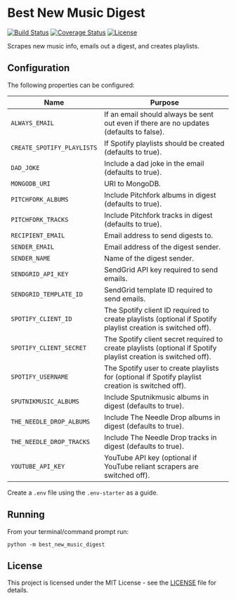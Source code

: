 # Best New Music Digest

[![Build Status](https://img.shields.io/github/workflow/status/vanillaSlice/the-mono/Best%20New%20Music%20Digest/main)](https://github.com/vanillaSlice/the-mono/actions?query=workflow%3ABest-New-Music-Digest+branch%3Amain)
[![Coverage Status](https://img.shields.io/codecov/c/gh/vanillaSlice/the-mono/main?flag=BestNewMusicDigest)](https://codecov.io/gh/vanillaSlice/the-mono/tree/main/projects/best-new-music-digest)
[![License](https://img.shields.io/badge/license-MIT-green)](LICENSE)

Scrapes new music info, emails out a digest, and creates playlists.

## Configuration

The following properties can be configured:

| Name                       | Purpose                                                                                                         |
| -------------------------- | --------------------------------------------------------------------------------------------------------------- |
| `ALWAYS_EMAIL`             | If an email should always be sent out even if there are no updates (defaults to false).                         |
| `CREATE_SPOTIFY_PLAYLISTS` | If Spotify playlists should be created (defaults to true).                                                      |
| `DAD_JOKE`                 | Include a dad joke in the email (defaults to true).                                                             |
| `MONGODB_URI`              | URI to MongoDB.                                                                                                 |
| `PITCHFORK_ALBUMS`         | Include Pitchfork albums in digest (defaults to true).                                                          |
| `PITCHFORK_TRACKS`         | Include Pitchfork tracks in digest (defaults to true).                                                          |
| `RECIPIENT_EMAIL`          | Email address to send digests to.                                                                               |
| `SENDER_EMAIL`             | Email address of the digest sender.                                                                             |
| `SENDER_NAME`              | Name of the digest sender.                                                                                      |
| `SENDGRID_API_KEY`         | SendGrid API key required to send emails.                                                                       |
| `SENDGRID_TEMPLATE_ID`     | SendGrid template ID required to send emails.                                                                   |
| `SPOTIFY_CLIENT_ID`        | The Spotify client ID required to create playlists (optional if Spotify playlist creation is switched off).     |
| `SPOTIFY_CLIENT_SECRET`    | The Spotify client secret required to create playlists (optional if Spotify playlist creation is switched off). |
| `SPOTIFY_USERNAME`         | The Spotify user to create playlists for (optional if Spotify playlist creation is switched off).               |
| `SPUTNIKMUSIC_ALBUMS`      | Include Sputnikmusic albums in digest (defaults to true).                                                       |
| `THE_NEEDLE_DROP_ALBUMS`   | Include The Needle Drop albums in digest (defaults to true).                                                    |
| `THE_NEEDLE_DROP_TRACKS`   | Include The Needle Drop tracks in digest (defaults to true).                                                    |
| `YOUTUBE_API_KEY`          | YouTube API key (optional if YouTube reliant scrapers are switched off).                                        |

Create a `.env` file using the `.env-starter` as a guide.

## Running

From your terminal/command prompt run:

```
python -m best_new_music_digest
```

## License

This project is licensed under the MIT License - see the [LICENSE](LICENSE) file for details.
